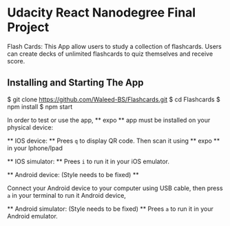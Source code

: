 # Udacity React Nanodegree Final Project

Flash Cards: This App allow users to study a collection of flashcards. Users can create decks of unlimited flashcards to quiz themselves and receive score. 

## Installing and Starting The App

$ git clone https://github.com/Waleed-BS/Flashcards.git
$ cd Flashcards
$ npm install
$ npm start

In order to test or use the app, ** expo ** app must be installed on your physical device:

** IOS device: **
Prees `q` to display QR code. Then scan it using ** expo ** in your Iphone/Ipad

** IOS simulator: **
Prees `i` to run it in your iOS emulator.

** Android device: (Style needs to be fixed) **

Connect your Android device to your computer using USB cable, then press `a` in your terminal to run it Android device,

** Android simulator: (Style needs to be fixed) **
Prees `a` to run it in your Android emulator. 
